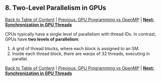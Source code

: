 ## 8. Two-Level Parallelism in GPUs
[Back to Table of Content](../../Readme.md) | [Previous: GPU Programming vs OpenMP](08_gpu_vs_openmp.md) | **[Next: Synchronization in GPU Threads](10_synchronization.md)**

CPUs typically have a single level of parallelism with thread IDs. In contrast, GPUs have **two levels of parallelism**:

1. A grid of thread blocks, where each block is assigned to an SM.
2. Inside each thread block, there are warps of 32 threads, executing in parallel.

[Back to Table of Content](../../Readme.md) | [Previous: GPU Programming vs OpenMP](08_gpu_vs_openmp.md) | **[Next: Synchronization in GPU Threads](10_synchronization.md)**
